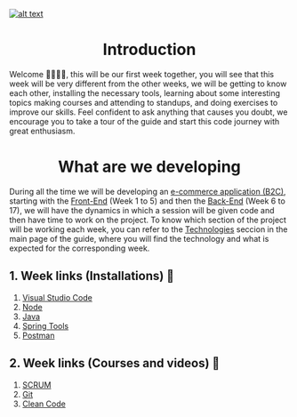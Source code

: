 <a href="https://www.core-code.io/">

![alt text](https://uploads-ssl.webflow.com/5eb2f56932c3562feab232e3/5f73550d00249e7e96c9f3de_Logo.png "corecodeio")

</a>

<h1 align="center">Introduction</h1>

<p>Welcome 🙋‍♂️🙋‍♀️, this will be our first week together, you will see that this week will be very different from the other weeks, we will be getting to know each other, installing the necessary tools, learning about some interesting topics making courses and attending to standups, and doing exercises to improve our skills. Feel confident to ask anything that causes you doubt, we encourage you to take a tour of the guide and start this code journey with great enthusiasm.
</p>

<h1 align="center">What are we developing</h1>

<p>During all the time we will be developing an <a href="https://www.shopify.com/encyclopedia/what-is-ecommerce#:~:text=Ecommerce%2C%20also%20known%20as%20electronic,data%20to%20execute%20these%20transactions." target="_blank" rel="noreferrer noopener">e-commerce application (B2C)</a>, starting with the <a href="https://www.techopedia.com/definition/29569/front-end-developer" target="_blank">Front-End</a> (Week 1 to 5) and then the <a href="https://www.techopedia.com/definition/29568/back-end-developer" target="_blank">Back-End</a> (Week 6 to 17), we will have the dynamics in which a session will be given code and then have time to work on the project. To know which section of the project will be working each week, you can refer to the <a href="../../README.md#3-technologies">Technologies</a> seccion in the main page of the guide, where you will find the technology and what is expected for the corresponding week.</p>

## 1. Week links (Installations) 🔗
1. [Visual Studio Code](https://code.visualstudio.com/)
2. [Node](https://nodejs.org/en/)
3. [Java](https://www.oracle.com/java/technologies/javase/javase-jdk8-downloads.html)
4. [Spring Tools](https://spring.io/tools)
5. [Postman](https://www.postman.com/)

## 2. Week links (Courses and videos) 🔗
1. [SCRUM](https://big-agile.teachable.com/p/certificacion-de-scrum-fundamentals)
2. [Git](https://www.udacity.com/course/version-control-with-git--ud123)
3. [Clean Code](https://www.youtube.com/watch?v=7EmboKQH8lM&t=679s&ab_channel=UnityCoin)